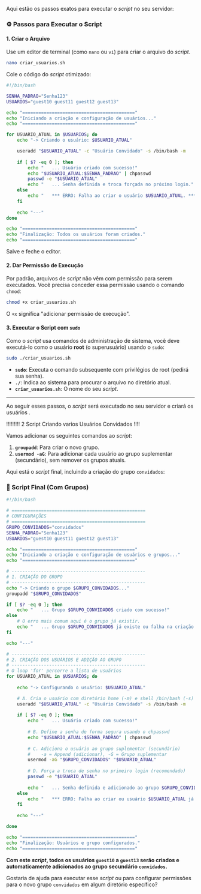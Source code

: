 
Aqui estão os passos exatos para executar o *script* no seu servidor:

### ⚙️ Passos para Executar o Script

#### 1\. Criar o Arquivo

Use um editor de terminal (como `nano` ou `vi`) para criar o arquivo do *script*.

```bash
nano criar_usuarios.sh
```

Cole o código do *script* otimizado:

```bash
#!/bin/bash

SENHA_PADRAO="Senha123"
USUARIOS="guest10 guest11 guest12 guest13"

echo "=========================================="
echo "Iniciando a criação e configuração de usuários..."
echo "=========================================="

for USUARIO_ATUAL in $USUARIOS; do
    echo "-> Criando o usuário: $USUARIO_ATUAL"

    useradd "$USUARIO_ATUAL" -c "Usuário Convidado" -s /bin/bash -m
    
    if [ $? -eq 0 ]; then
        echo "   ... Usuário criado com sucesso!"
        echo "$USUARIO_ATUAL:$SENHA_PADRAO" | chpasswd
        passwd -e "$USUARIO_ATUAL"
        echo "   ... Senha definida e troca forçada no próximo login."
    else
        echo "   *** ERRO: Falha ao criar o usuário $USUARIO_ATUAL. ***"
    fi
    
    echo "---"
done

echo "=========================================="
echo "Finalização: Todos os usuários foram criados."
echo "=========================================="
```

Salve e feche o editor.

#### 2\. Dar Permissão de Execução

Por padrão, arquivos de *script* não vêm com permissão para serem executados. Você precisa conceder essa permissão usando o comando `chmod`:

```bash
chmod +x criar_usuarios.sh
```

O `+x` significa "adicionar permissão de execução".

#### 3\. Executar o Script com `sudo`

Como o *script* usa comandos de administração de sistema, você deve executá-lo como o usuário **root** (o superusuário) usando o `sudo`:

```bash
sudo ./criar_usuarios.sh
```

  * **`sudo`**: Executa o comando subsequente com privilégios de root (pedirá sua senha).
  * **`./`**: Indica ao sistema para procurar o arquivo no diretório atual.
  * **`criar_usuarios.sh`**: O nome do seu *script*.

-----

Ao seguir esses passos, o *script* será executado no seu servidor e criará os usuários .

!!!!!!!!! 2 Script Criando varios Usuários Convidados !!!!

Vamos adicionar os seguintes comandos ao *script*:

1.  **`groupadd`**: Para criar o novo grupo.
2.  **`usermod -aG`**: Para adicionar cada usuário ao grupo suplementar (secundário), sem remover os grupos atuais.

Aqui está o *script* final, incluindo a criação do grupo `convidados`:

### 🚀 Script Final (Com Grupos)

```bash
#!/bin/bash

# ==================================================
# CONFIGURAÇÕES
# ==================================================
GRUPO_CONVIDADOS="convidados"
SENHA_PADRAO="Senha123"
USUARIOS="guest10 guest11 guest12 guest13"

echo "=========================================="
echo "Iniciando a criação e configuração de usuários e grupos..."
echo "=========================================="

# --------------------------------------------------
# 1. CRIAÇÃO DO GRUPO
# --------------------------------------------------
echo "-> Criando o grupo $GRUPO_CONVIDADOS..."
groupadd "$GRUPO_CONVIDADOS"

if [ $? -eq 0 ]; then
    echo "   ... Grupo $GRUPO_CONVIDADOS criado com sucesso!"
else
    # O erro mais comum aqui é o grupo já existir.
    echo "   ... Grupo $GRUPO_CONVIDADOS já existe ou falha na criação. Prosseguindo."
fi

echo "---"

# --------------------------------------------------
# 2. CRIAÇÃO DOS USUÁRIOS E ADIÇÃO AO GRUPO
# --------------------------------------------------
# O loop 'for' percorre a lista de usuários
for USUARIO_ATUAL in $USUARIOS; do
    
    echo "-> Configurando o usuário: $USUARIO_ATUAL"

    # A. Cria o usuário com diretório home (-m) e shell /bin/bash (-s)
    useradd "$USUARIO_ATUAL" -c "Usuário Convidado" -s /bin/bash -m
    
    if [ $? -eq 0 ]; then
        echo "   ... Usuário criado com sucesso!"
        
        # B. Define a senha de forma segura usando o chpasswd
        echo "$USUARIO_ATUAL:$SENHA_PADRAO" | chpasswd
        
        # C. Adiciona o usuário ao grupo suplementar (secundário)
        #    -a = Append (adicionar), -G = Grupo suplementar
        usermod -aG "$GRUPO_CONVIDADOS" "$USUARIO_ATUAL"
        
        # D. Força a troca de senha no primeiro login (recomendado)
        passwd -e "$USUARIO_ATUAL"
        
        echo "   ... Senha definida e adicionado ao grupo $GRUPO_CONVIDADOS."
    else
        echo "   *** ERRO: Falha ao criar ou usuário $USUARIO_ATUAL já existe. ***"
    fi
    
    echo "---"

done

echo "=========================================="
echo "Finalização: Usuários e grupo configurados."
echo "=========================================="
```

**Com este *script*, todos os usuários `guest10` a `guest13` serão criados e automaticamente adicionados ao grupo secundário `convidados`.**

Gostaria de ajuda para executar esse *script* ou para configurar permissões para o novo grupo `convidados` em algum diretório específico?
